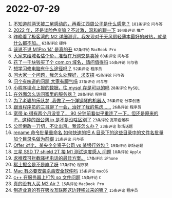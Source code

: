 # 2022-07-29

1. [不知道前两天被二舅感动的，再看江西周公子是什么感觉？](https://www.v2ex.com/t/869372) `181条评论` `问与答`
1. [2022 年，还是谈险色变嘛？不过激，温和的聊一下](https://www.v2ex.com/t/869432) `104条评论` `推广`
1. [昨晚看了极客湾的 M2 详细测评，我发现对于无风扇轻薄本最好的散热，就是什么都不加。](https://www.v2ex.com/t/869378) `63条评论` `硬件`
1. [该说不说 M1Pro 14' 是真的丑](https://www.v2ex.com/t/869418) `62条评论` `MacBook Pro`
1. [大家来给域名估个价，准备在万网交易卖掉](https://www.v2ex.com/t/869449) `60条评论` `问与答`
1. [花了一千块钱买了个 com.cn 域名，请问值得吗](https://www.v2ex.com/t/869437) `55条评论` `问与答`
1. [想学习修电脑有什么途径吗？](https://www.v2ex.com/t/869396) `52条评论` `程序员`
1. [问大家一个问题，我怎么处理好，求支招](https://www.v2ex.com/t/869451) `45条评论` `问与答`
1. [问个有味道的问题 大家有脚气吗](https://www.v2ex.com/t/869440) `37条评论` `问与答`
1. [小程序埋点上报的数据，往 mysql 存是可以的吗](https://www.v2ex.com/t/869507) `28条评论` `MySQL`
1. [在外面怎么访问家里的服务器？](https://www.v2ex.com/t/869500) `28条评论` `程序员`
1. [为了老婆的乐队梦, 我做了一个弹钢琴的机器人](https://www.v2ex.com/t/869471) `26条评论` `分享创造`
1. [跟当程序员的三哥聊了一会，治好了我的焦虑……](https://www.v2ex.com/t/869438) `26条评论` `程序员`
1. [宽带 ip 得有两个月没变了， 90 分钟前看似乎重连了一下，但还是原来的 IP，这种的跟公网 ip 是不是没啥区别了](https://www.v2ex.com/t/869460) `23条评论` `宽带症候群`
1. [公司懒政一刀切，不让出京。我该怎么办？](https://www.v2ex.com/t/869391) `23条评论` `职场话题`
1. [rename 命令批量重命名 如何快速的把 A 目录下的这些目录中的文件名批量加个目录名做为前缀](https://www.v2ex.com/t/869461) `21条评论` `问与答`
1. [Offer 对比，某央企全资子公司 vs 某银行外包？](https://www.v2ex.com/t/869448) `19条评论` `职场话题`
1. [三星 SSD T7 shield 2T 接 M1 测试速度感人 问题](https://www.v2ex.com/t/869518) `18条评论` `Apple`
1. [求推荐可拦截骚扰电话的最佳方案。](https://www.v2ex.com/t/869412) `17条评论` `iPhone`
1. [稀土掘金是不是崩了呀](https://www.v2ex.com/t/869383) `17条评论` `程序员`
1. [Mac 有必要安装杀毒安全软件吗](https://www.v2ex.com/t/869474) `15条评论` `macOS`
1. [c++ 在服务器上打包 so 文件问题](https://www.v2ex.com/t/869423) `15条评论` `C`
1. [真的没有人买 M2 Air？](https://www.v2ex.com/t/869395) `15条评论` `MacBook Pro`
1. [制造业真的有在吸收互联网这边转移过来的嘛？](https://www.v2ex.com/t/869389) `15条评论` `程序员`

